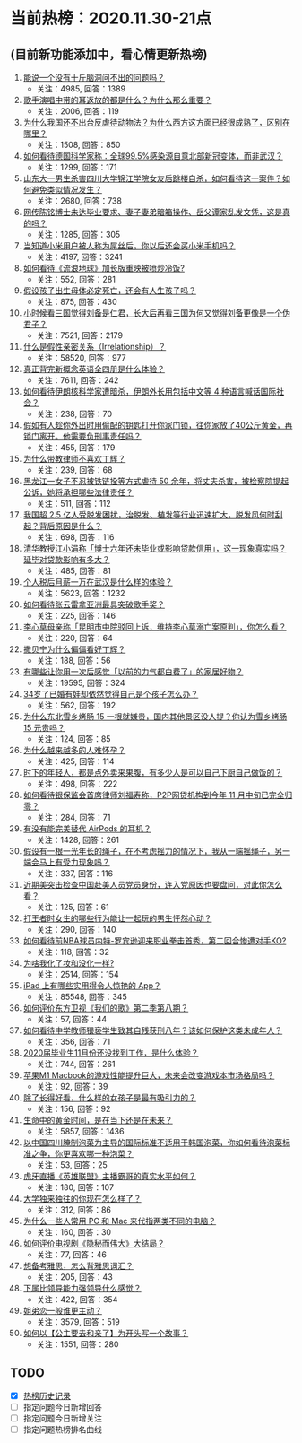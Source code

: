 # 当前热榜：2020.11.30-21点
## (目前新功能添加中，看心情更新热榜)
1. [能说一个没有十斤脑洞问不出的问题吗？](https://www.zhihu.com/question/429477716)
    * 关注：4985, 回答：1389
2. [歌手演唱中带的耳返放的都是什么？为什么那么重要？](https://www.zhihu.com/question/22696366)
    * 关注：2006, 回答：119
3. [为什么我国还不出台反虐待动物法？为什么西方这方面已经很成熟了，区别在哪里？](https://www.zhihu.com/question/432402706)
    * 关注：1508, 回答：850
4. [如何看待德国科学家称：全球99.5%感染源自意北部新冠变体，而非武汉？](https://www.zhihu.com/question/432624492)
    * 关注：1299, 回答：171
5. [山东大一男生杀害四川大学锦江学院女友后跳楼自杀，如何看待这一案件？如何避免类似情况发生？](https://www.zhihu.com/question/432578450)
    * 关注：2680, 回答：738
6. [网传陈铭博士未达毕业要求、妻子妻弟暗箱操作、岳父谭家乱发文凭，这是真的吗？](https://www.zhihu.com/question/432658686)
    * 关注：1285, 回答：305
7. [当知道小米用户被人称为屌丝后，你以后还会买小米手机吗？](https://www.zhihu.com/question/432238054)
    * 关注：4197, 回答：3241
8. [如何看待《流浪地球》加长版重映被喷炒冷饭?](https://www.zhihu.com/question/432088729)
    * 关注：552, 回答：281
9. [假设孩子出生母体必定死亡，还会有人生孩子吗？](https://www.zhihu.com/question/431166272)
    * 关注：875, 回答：430
10. [小时候看三国觉得刘备是仁君，长大后再看三国为何又觉得刘备更像是一个伪君子？](https://www.zhihu.com/question/290387649)
    * 关注：7521, 回答：2179
11. [什么是假性亲密关系（Irrelationship）？](https://www.zhihu.com/question/31847982)
    * 关注：58520, 回答：977
12. [真正背完新概念英语全四册是什么体验？](https://www.zhihu.com/question/30818462)
    * 关注：7611, 回答：242
13. [如何看待伊朗核科学家遭暗杀，伊朗外长用包括中文等 4 种语言喊话国际社会？](https://www.zhihu.com/question/432636637)
    * 关注：238, 回答：70
14. [假如有人趁你外出时用偷配的钥匙打开你家门锁，往你家放了40公斤黄金，再锁门离开。他需要负刑事责任吗？](https://www.zhihu.com/question/429443926)
    * 关注：455, 回答：179
15. [为什么带教律师不喜欢丁辉？](https://www.zhihu.com/question/431317603)
    * 关注：239, 回答：68
16. [黑龙江一女子不忍被铁链拴等方式虐待 50 余年，将丈夫杀害，被检察院提起公诉，她将承担哪些法律责任？](https://www.zhihu.com/question/432674571)
    * 关注：511, 回答：112
17. [我国超 2.5 亿人受脱发困扰，治脱发、植发等行业迅速扩大，脱发风何时刮起？背后原因是什么？](https://www.zhihu.com/question/432635871)
    * 关注：698, 回答：116
18. [清华教授江小涓称「博士六年还未毕业或影响贷款信用」，这一现象真实吗？延毕对贷款影响有多大？](https://www.zhihu.com/question/432605578)
    * 关注：485, 回答：81
19. [个人税后月薪一万在武汉是什么样的体验？](https://www.zhihu.com/question/293500940)
    * 关注：5623, 回答：1232
20. [如何看待张云雷拿亚洲最具突破歌手奖？](https://www.zhihu.com/question/432600805)
    * 关注：225, 回答：146
21. [李心草母亲称「昆明市中院驳回上诉，维持李心草溺亡案原判」，你怎么看？](https://www.zhihu.com/question/432689185)
    * 关注：220, 回答：64
22. [撒贝宁为什么偏偏看好丁辉？](https://www.zhihu.com/question/431584976)
    * 关注：188, 回答：56
23. [有哪些让你用一次后感觉「以前的力气都白费了」的家居好物？](https://www.zhihu.com/question/420760487)
    * 关注：19595, 回答：324
24. [34岁了已婚有娃却依然觉得自己是个孩子怎么办？](https://www.zhihu.com/question/430270405)
    * 关注：562, 回答：192
25. [为什么东北雪乡烤肠 15 一根就嫌贵，国内其他景区没人提？你认为雪乡烤肠 15 元贵吗？](https://www.zhihu.com/question/432534468)
    * 关注：124, 回答：85
26. [为什么越来越多的人难怀孕？](https://www.zhihu.com/question/301704920)
    * 关注：425, 回答：114
27. [时下的年轻人，都是点外卖来果腹，有多少人是可以自己下厨自己做饭的？](https://www.zhihu.com/question/432326414)
    * 关注：498, 回答：222
28. [如何看待银保监会首席律师刘福寿称，P2P网贷机构到今年 11 月中旬已完全归零？](https://www.zhihu.com/question/432284150)
    * 关注：284, 回答：71
29. [有没有能完美替代 AirPods 的耳机？](https://www.zhihu.com/question/348203324)
    * 关注：1428, 回答：261
30. [假设有一根一光年长的绳子，在不考虑摇力的情况下，我从一端摇绳子，另一端会马上有受力现象吗？](https://www.zhihu.com/question/432361194)
    * 关注：337, 回答：116
31. [近期美突击检查中国赴美人员党员身份，连入党原因也要盘问，对此你怎么看？](https://www.zhihu.com/question/432646201)
    * 关注：125, 回答：61
32. [打王者时女生的哪些行为能让一起玩的男生怦然心动？](https://www.zhihu.com/question/428822246)
    * 关注：290, 回答：140
33. [如何看待前NBA球员内特-罗宾逊迎来职业拳击首秀，第二回合惨遭对手KO?](https://www.zhihu.com/question/432518466)
    * 关注：118, 回答：32
34. [为啥我化了妆和没化一样?](https://www.zhihu.com/question/424721924)
    * 关注：2514, 回答：154
35. [iPad 上有哪些实用得令人惊艳的 App？](https://www.zhihu.com/question/22678622)
    * 关注：85548, 回答：345
36. [如何评价东方卫视《我们的歌》第二季第八期？](https://www.zhihu.com/question/432557331)
    * 关注：57, 回答：44
37. [如何看待中学教师猥亵学生致其自残获刑八年？该如何保护这类未成年人？](https://www.zhihu.com/question/432565422)
    * 关注：356, 回答：71
38. [2020届毕业生11月份还没找到工作，是什么体验？](https://www.zhihu.com/question/423563431)
    * 关注：744, 回答：261
39. [苹果M1 Macbook的游戏性能提升巨大，未来会改变游戏本市场格局吗？](https://www.zhihu.com/question/432478380)
    * 关注：92, 回答：39
40. [除了长得好看，什么样的女孩子是最有吸引力的？](https://www.zhihu.com/question/432679628)
    * 关注：156, 回答：92
41. [生命中的黄金时间，是在当下还是在未来？](https://www.zhihu.com/question/424961664)
    * 关注：5857, 回答：1436
42. [以中国四川腌制泡菜为主导的国际标准不适用于韩国泡菜，你如何看待泡菜标准之争，你更喜欢哪一种泡菜？](https://www.zhihu.com/question/432651686)
    * 关注：53, 回答：25
43. [虎牙直播《英雄联盟》主播霸哥的真实水平如何？](https://www.zhihu.com/question/264979156)
    * 关注：180, 回答：107
44. [大学独来独往的你现在怎么样了？](https://www.zhihu.com/question/428605004)
    * 关注：312, 回答：86
45. [为什么一些人常用 PC 和 Mac 来代指两类不同的电脑？](https://www.zhihu.com/question/20147279)
    * 关注：160, 回答：30
46. [如何评价电视剧《隐秘而伟大》大结局？](https://www.zhihu.com/question/432345457)
    * 关注：77, 回答：46
47. [想备考雅思，怎么背雅思词汇？](https://www.zhihu.com/question/62026010)
    * 关注：205, 回答：43
48. [下属比领导能力强领导什么感觉？](https://www.zhihu.com/question/62307055)
    * 关注：422, 回答：354
49. [姐弟恋一般谁更主动？](https://www.zhihu.com/question/400714892)
    * 关注：3579, 回答：519
50. [如何以【公主要去和亲了】为开头写一个故事？](https://www.zhihu.com/question/400122549)
    * 关注：1551, 回答：280
## TODO
* [x] [热榜历史记录](hot_history/AllHot.md)
* [ ] 指定问题今日新增回答
* [ ] 指定问题今日新增关注
* [ ] 指定问题热榜排名曲线
